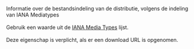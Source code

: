 Informatie over de bestandsindeling van de distributie, volgens de indeling van IANA Mediatypes
<br/>
<br/>
Gebruik een waarde uit de <a href='https://www.iana.org/assignments/media-types/media-types.xhtml' target='_blank'>IANA Media Types</a> lijst.
<br/>
<br/>
Deze eigenschap is verplicht, als er een download URL is opgenomen.
